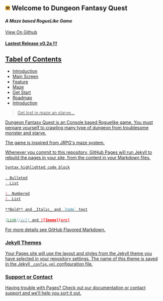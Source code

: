 ## ![Logo](/DFQ_Logo.png) Welcome to Dungeon Fantasy Quest

#### *A Maze based RogueLike Game*

[View On Github](https://github.com/fenixnix/DungeonFantasyQuest)

#### [<u>Lastest Release v0.2a !!!<u>](https://github.com/fenixnix/DungeonFantasyQuest/releases)

## Tabel of Contents
 - Introduction
 - Main Screen
 - Feature
 - Maze
 - Get Start
 - Roadmap
 - Introduction
>Get lost in maze an starve...

Dungeon Fantasy Quest is an Console based Roguelike game. You must perpare yourself to crawling many type of dungeon from troublesome monster and starve.

The game is inspired from JRPG's maze system.


Whenever you commit to this repository, GitHub Pages will run [Jekyll](https://jekyllrb.com/) to rebuild the pages in your site, from the content in your Markdown files.

```markdown
Syntax highlighted code block

- Bulleted
- List

1. Numbered
2. List

**Bold** and _Italic_ and `Code` text

[Link](url) and ![Image](src)
```

For more details see [GitHub Flavored Markdown](https://guides.github.com/features/mastering-markdown/).

### Jekyll Themes

Your Pages site will use the layout and styles from the Jekyll theme you have selected in your [repository settings](https://github.com/fenixnix/fenixnix.github.io/settings). The name of this theme is saved in the Jekyll `_config.yml` configuration file.

### Support or Contact

Having trouble with Pages? Check out our [documentation](https://help.github.com/categories/github-pages-basics/) or [contact support](https://github.com/contact) and we’ll help you sort it out.
